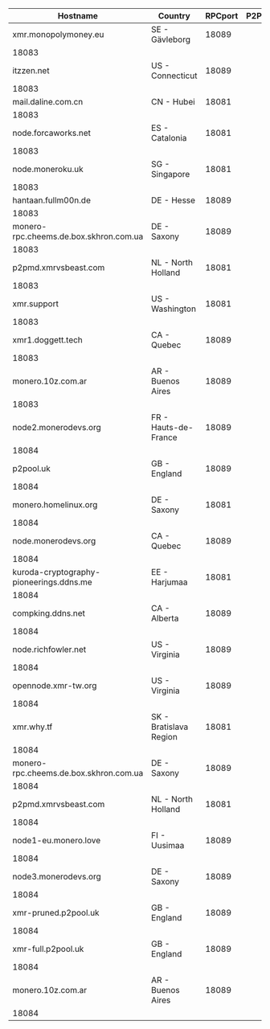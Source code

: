 Hostname | Country | RPCport | P2Pport
--- | --- | --- | ---
xmr.monopolymoney.eu | SE - Gävleborg | 18089
 | 18083
itzzen.net | US - Connecticut | 18089
 | 18083
mail.daline.com.cn | CN - Hubei | 18081
 | 18083
node.forcaworks.net | ES - Catalonia | 18081
 | 18083
node.moneroku.uk | SG - Singapore | 18081
 | 18083
hantaan.fullm00n.de | DE - Hesse | 18089
 | 18083
monero-rpc.cheems.de.box.skhron.com.ua | DE - Saxony | 18089
 | 18083
p2pmd.xmrvsbeast.com | NL - North Holland | 18081
 | 18083
xmr.support | US - Washington | 18081
 | 18083
xmr1.doggett.tech | CA - Quebec | 18089
 | 18083
monero.10z.com.ar | AR - Buenos Aires | 18089
 | 18083
node2.monerodevs.org | FR - Hauts-de-France | 18089
 | 18084
p2pool.uk | GB - England | 18089
 | 18084
monero.homelinux.org | DE - Saxony | 18081
 | 18084
node.monerodevs.org | CA - Quebec | 18089
 | 18084
kuroda-cryptography-pioneerings.ddns.me | EE - Harjumaa | 18081
 | 18084
compking.ddns.net | CA - Alberta | 18089
 | 18084
node.richfowler.net | US - Virginia | 18089
 | 18084
opennode.xmr-tw.org | US - Virginia | 18089
 | 18084
xmr.why.tf | SK - Bratislava Region | 18081
 | 18084
monero-rpc.cheems.de.box.skhron.com.ua | DE - Saxony | 18089
 | 18084
p2pmd.xmrvsbeast.com | NL - North Holland | 18081
 | 18084
node1-eu.monero.love | FI - Uusimaa | 18089
 | 18084
node3.monerodevs.org | DE - Saxony | 18089
 | 18084
xmr-pruned.p2pool.uk | GB - England | 18089
 | 18084
xmr-full.p2pool.uk | GB - England | 18089
 | 18084
monero.10z.com.ar | AR - Buenos Aires | 18089
 | 18084
